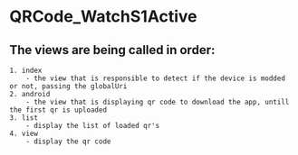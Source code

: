 # QRCode_WatchS1Active

## The views are being called in order:
    1. index
        - the view that is responsible to detect if the device is modded or not, passing the globalUri
    2. android
        - the view that is displaying qr code to download the app, untill the first qr is uploaded
    3. list
        - display the list of loaded qr's
    4. view
        - display the qr code